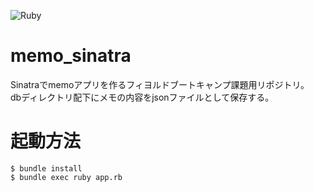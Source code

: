 ![Ruby](https://github.com/st1t/bootcamp-memo/workflows/Ruby/badge.svg)

# memo_sinatra

Sinatraでmemoアプリを作るフィヨルドブートキャンプ課題用リポジトリ。  
dbディレクトリ配下にメモの内容をjsonファイルとして保存する。

# 起動方法

```
$ bundle install
$ bundle exec ruby app.rb
```